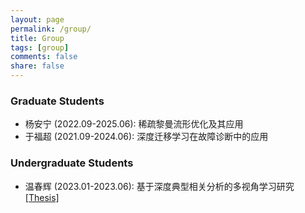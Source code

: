 ```yaml
---
layout: page
permalink: /group/
title: Group
tags: [group]
comments: false
share: false
---
```




### Graduate Students
* 杨安宁 (2022.09-2025.06): 稀疏黎曼流形优化及其应用
* 于福超 (2021.09-2024.06): 深度迁移学习在故障诊断中的应用

### Undergraduate Students
* 温春辉 (2023.01-2023.06): 基于深度典型相关分析的多视角学习研究 <a href="../group/2023-Wen-Paper.pdf" class="textlink" target="_blank">[Thesis]</a><br>

